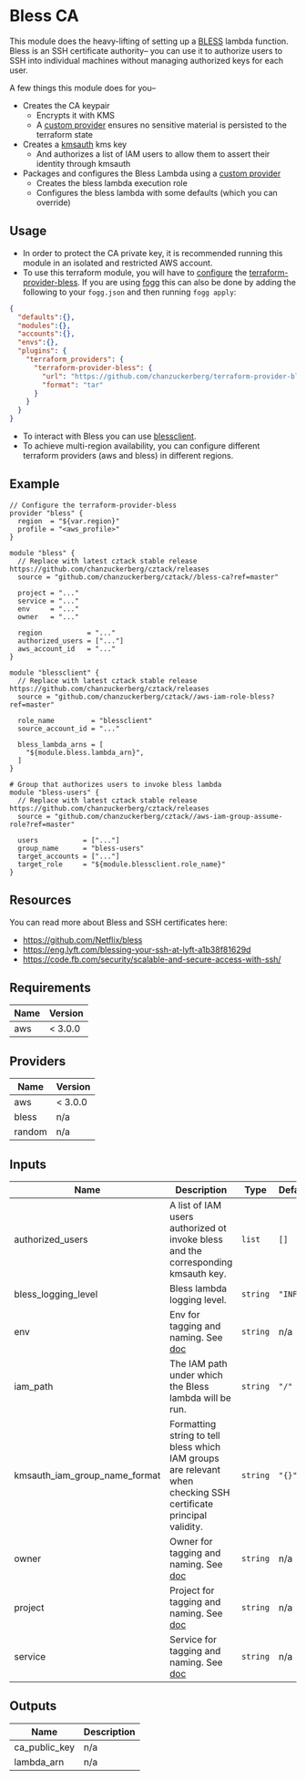 # Bless CA

This module does the heavy-lifting of setting up a [BLESS](https://github.com/Netflix/bless) lambda function. Bless is an SSH certificate authority– you can use it to authorize users to SSH into individual machines without managing authorized keys for each user.

A few things this module does for you–

* Creates the CA keypair
  * Encrypts it with KMS
  * A [custom provider](https://github.com/chanzuckerberg/terraform-provider-bless) ensures no sensitive material is persisted to the terraform state
* Creates a [kmsauth](https://github.com/lyft/python-kmsauth) kms key
  * And authorizes a list of IAM users to allow them to assert their identity through kmsauth
* Packages and configures the Bless Lambda using a [custom provider](https://github.com/chanzuckerberg/terraform-provider-bless)
  * Creates the bless lambda execution role
  * Configures the bless lambda with some defaults (which you can override)

## Usage
- In order to protect the CA private key, it is recommended running this module in an isolated and restricted AWS account.
- To use this terraform module, you will have to [configure](https://www.terraform.io/docs/plugins/basics.html#installing-a-plugin) the [terraform-provider-bless](https://github.com/chanzuckerberg/terraform-provider-bless).
If you are using [fogg](https://github.com/chanzuckerberg/fogg) this can also be done by adding the following to your `fogg.json` and then running `fogg apply`:
```json
{
  "defaults":{},
  "modules":{},
  "accounts":{},
  "envs":{},
  "plugins": {
    "terraform_providers": {
      "terraform-provider-bless": {
        "url": "https://github.com/chanzuckerberg/terraform-provider-bless/releases/download/v0.2.5/terraform-provider-bless_0.2.5_linux_amd64.tar.gz",
        "format": "tar"
      }
    }
  }
}
```

- To interact with Bless you can use [blessclient](https://github.com/chanzuckerberg/blessclient).
- To achieve multi-region availability, you can configure different terraform providers (aws and bless) in different regions.


## Example

```hcl
// Configure the terraform-provider-bless
provider "bless" {
  region  = "${var.region}"
  profile = "<aws_profile>"
}

module "bless" {
  // Replace with latest cztack stable release https://github.com/chanzuckerberg/cztack/releases
  source = "github.com/chanzuckerberg/cztack//bless-ca?ref=master"

  project = "..."
  service = "..."
  env     = "..."
  owner   = "..."

  region           = "..."
  authorized_users = ["..."]
  aws_account_id   = "..."
}

module "blessclient" {
  // Replace with latest cztack stable release https://github.com/chanzuckerberg/cztack/releases
  source = "github.com/chanzuckerberg/cztack//aws-iam-role-bless?ref=master"

  role_name         = "blessclient"
  source_account_id = "..."

  bless_lambda_arns = [
    "${module.bless.lambda_arn}",
  ]
}

# Group that authorizes users to invoke bless lambda
module "bless-users" {
  // Replace with latest cztack stable release https://github.com/chanzuckerberg/cztack/releases
  source = "github.com/chanzuckerberg/cztack//aws-iam-group-assume-role?ref=master"

  users           = ["..."]
  group_name      = "bless-users"
  target_accounts = ["..."]
  target_role     = "${module.blessclient.role_name}"
}
```

## Resources

You can read more about Bless and SSH certificates here:
* https://github.com/Netflix/bless
* https://eng.lyft.com/blessing-your-ssh-at-lyft-a1b38f81629d
* https://code.fb.com/security/scalable-and-secure-access-with-ssh/


<!-- START -->
## Requirements

| Name | Version |
|------|---------|
| aws | < 3.0.0 |

## Providers

| Name | Version |
|------|---------|
| aws | < 3.0.0 |
| bless | n/a |
| random | n/a |

## Inputs

| Name | Description | Type | Default | Required |
|------|-------------|------|---------|:--------:|
| authorized\_users | A list of IAM users authorized ot invoke bless and the corresponding kmsauth key. | `list` | `[]` | no |
| bless\_logging\_level | Bless lambda logging level. | `string` | `"INFO"` | no |
| env | Env for tagging and naming. See [doc](../README.md#consistent-tagging) | `string` | n/a | yes |
| iam\_path | The IAM path under which the Bless lambda will be run. | `string` | `"/"` | no |
| kmsauth\_iam\_group\_name\_format | Formatting string to tell bless which IAM groups are relevant when checking SSH certificate principal validity. | `string` | `"{}"` | no |
| owner | Owner for tagging and naming. See [doc](../README.md#consistent-tagging) | `string` | n/a | yes |
| project | Project for tagging and naming. See [doc](../README.md#consistent-tagging) | `string` | n/a | yes |
| service | Service for tagging and naming. See [doc](../README.md#consistent-tagging) | `string` | n/a | yes |

## Outputs

| Name | Description |
|------|-------------|
| ca\_public\_key | n/a |
| lambda\_arn | n/a |

<!-- END -->
